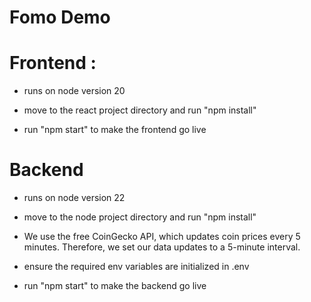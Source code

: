 # Fomo Demo
 
 
# Frontend :
 - runs on node version 20
 
 - move to the react project directory and run "npm install"
 
 - run "npm start" to make the frontend go live
 
 # Backend
 
- runs on node version 22

- move to the node project directory and run "npm install"

- We use the free CoinGecko API, which updates coin prices every 5 minutes. Therefore, we set our data updates to a 5-minute interval.

- ensure the required env variables are initialized in .env

- run "npm start" to make the backend go live
 
 
